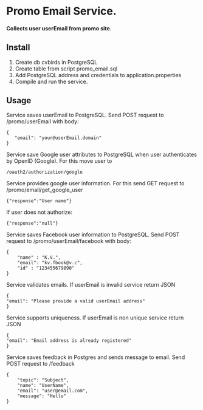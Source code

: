 # Promo Email Service.

#### Collects user userEmail from promo site.

## Install

1. Create db cvbirds in PostgreSQL
2. Create table from script promo_email.sql
3. Add PostgreSQL address and credentials to application.properties
4. Compile and run the service.

## Usage

Service saves userEmail to PostgreSQL. Send POST request to /promo/userEmail with body:<br>
```
{
   "email": "your@userEmail.domain"
}
```
Service save Google user attributes to PostgreSQL when user authenticates by OpenID (Google).
For this move user to 
```
/oauth2/authorization/google
```

Service provides google user information. For this send GET request to /promo/email/get_google_user
```
{"response":"User name"}
```
If user does not authorize:
```
{"response":"null"}
```

Service saves Facebook user information to PostgreSQL. Send POST request to /promo/userEmail/facebook with body:<br>
```
{
    "name" : "K.V.",
    "email": "kv.fbook@v.c",
    "id" : "123455679890"
}
```

Service validates emails. If userEmail is invalid service return JSON<br>
```
{
"email": "Please provide a valid userEmail address"
}
```

Service supports uniqueness. If userEmail is non unique service return JSON
```
{
"email": "Email address is already registered"
}
```

Service saves feedback in Postgres and sends message to email. Send POST request to /feedback
```
{
    "topic": "Subject",
    "name": "UserName",
    "email": "user@email.com",
    "message": "Hello"
}
